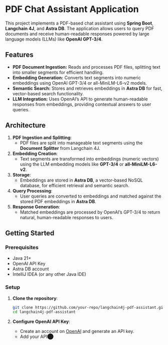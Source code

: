 # PDF Chat Assistant Application

This project implements a PDF-based chat assistant using **Spring Boot**, **Langchain 4J**, and **Astra DB**. The application allows users to query PDF documents and receive human-readable responses powered by large language models (LLMs) like **OpenAI GPT-3/4**.

## Features

- **PDF Document Ingestion:** Reads and processes PDF files, splitting text into smaller segments for efficient handling.
- **Embedding Generation:** Converts text segments into numeric embeddings using OpenAI GPT-3/4 or all-MiniLM-L6-v2 models.
- **Semantic Search:** Stores and retrieves embeddings in **Astra DB** for fast, vector-based search functionality.
- **LLM Integration:** Uses OpenAI’s API to generate human-readable responses from embeddings, providing contextual answers to user queries.

## Architecture

1. **PDF Ingestion and Splitting**: 
   - PDF files are split into manageable text segments using the **Document Splitter** from Langchain 4J.
2. **Embedding Creation**:
   - Text segments are transformed into embeddings (numeric vectors) using the LLM embedding models like **GPT-3/4** or **all-MiniLM-L6-v2**.
3. **Storage**:
   - Embeddings are stored in **Astra DB**, a vector-based NoSQL database, for efficient retrieval and semantic search.
4. **Query Processing**:
   - User queries are converted to embeddings and matched against the stored PDF embeddings in **Astra DB**.
5. **Response Generation**:
   - Matched embeddings are processed by OpenAI’s GPT-3/4 to return natural, human-readable responses to users.

## Getting Started

### Prerequisites

- Java 21+
- OpenAI API Key
- Astra DB account
- IntelliJ IDEA (or any other Java IDE)

### Setup

1. **Clone the repository**:
    ```bash
    git clone https://github.com/your-repo/langchain4j-pdf-assistant.git
    cd langchain4j-pdf-assistant
    ```

2. **Configure OpenAI API Key**:
   - Create an account on [OpenAI](https://beta.openai.com/) and generate an API key.
   - Add your API​⬤